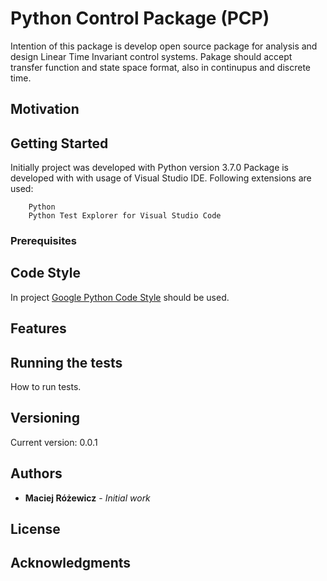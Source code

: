 # Python Control Package (PCP)

Intention of this package is develop open source package for analysis and design Linear Time Invariant control systems. Pakage should accept transfer function and state space format, also in continupus and discrete time.

## Motivation

## Getting Started

Initially project was developed with Python version 3.7.0
Package is developed with with usage of Visual Studio IDE. Following extensions are used:
```
    Python
    Python Test Explorer for Visual Studio Code
```

### Prerequisites

## Code Style
In project [Google Python Code Style](http://google.github.io/styleguide/pyguide.html) should be used.

## Features

## Running the tests

How to run tests.

## Versioning
Current version: 0.0.1

## Authors
* **Maciej Różewicz** - *Initial work*

## License

## Acknowledgments
